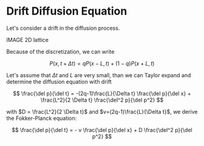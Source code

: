 # Drift Diffusion Equation

Let's consider a drift in the diffusion process. 

IMAGE 2D lattice

Because of the discretization, we can write

$$
P(x,t+\Delta t) = q P(x-L,t) + (1-q) P(x+L,t)
$$

Let's assume that $\Delta t$ and $L$ are very small, than we can Taylor expand and determine the diffusion equation with drift

$$
\frac{\del p}{\del t} = -(2q-1)\frac{L}{\Delta t} \frac{\del p}{\del x} + \frac{L^2}{2 \Delta t} \frac{\del^2 p}{\del p^2}
$$

with $D = \frac{L^2}{2 \Delta t}$ and $v=(2q-1)\frac{L}{\Delta t}$, we derive the Fokker-Planck equation:

$$
\frac{\del p}{\del t} = - v \frac{\del p}{\del x} + D \frac{\del^2 p}{\del p^2}
$$
